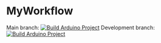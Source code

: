 # MyWorkflow

Main branch: [![Build Arduino Project](https://github.com/virtual-maker/MyGitHubWorkflow/actions/workflows/build.yml/badge.svg)](https://github.com/virtual-maker/MyGitHubWorkflow/actions/workflows/build.yml) 
Development branch: [![Build Arduino Project](https://github.com/virtual-maker/MyGitHubWorkflow/actions/workflows/build.yml/badge.svg?branch=development)](https://github.com/virtual-maker/MyGitHubWorkflow/actions/workflows/build.yml) 
